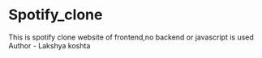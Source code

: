 # Spotify_clone
This is spotify clone website of frontend,no backend or javascript is used
Author - Lakshya koshta
